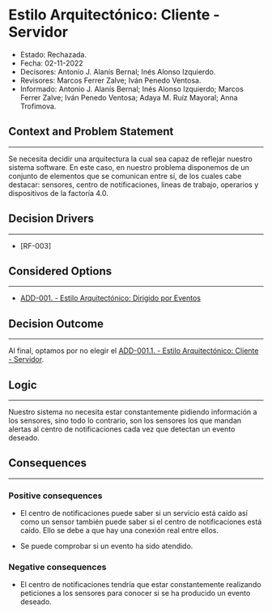 # Estilo Arquitectónico: Cliente - Servidor

- Estado: Rechazada.
- Fecha: 02-11-2022
- Decisores: Antonio J. Alanís Bernal; Inés Alonso Izquierdo.
- Revisores: Marcos Ferrer Zalve; Iván Penedo Ventosa.
- Informado: Antonio J. Alanís Bernal; Inés Alonso Izquierdo; Marcos Ferrer Zalve; Iván Penedo Ventosa; Adaya M. Ruíz Mayoral; Anna Trofimova.

## Context and Problem Statement
---
Se necesita decidir una arquitectura la cual sea capaz de reflejar nuestro sistema software. En este caso, en nuestro problema disponemos de un conjunto de elementos que se comunican entre sí, de los cuales cabe destacar: sensores, centro de notificaciones, lineas de trabajo, operarios y dispositivos de la factoría 4.0.

## Decision Drivers
---
- [RF-003]

## Considered Options
---
- [ADD-001. - Estilo Arquitectónico: Dirigido por Eventos](./ADD-001.md)

## Decision Outcome
---
Al final, optamos por no elegir el [ADD-001.1. - Estilo Arquitectónico: Cliente - Servidor](./ADD-001.1md).

## Logic
---
Nuestro sistema no necesita estar constantemente pidiendo información a los sensores, sino todo lo contrario, son los sensores los que mandan alertas al centro de notificaciones cada vez que detectan un evento deseado.

## Consequences
---
### Positive consequences

- El centro de notificaciones puede saber si un servicio está caído así como un sensor también puede saber si el centro de notificaciones está caído. Ello se debe a que hay una conexión real entre ellos.

- Se puede comprobar si un evento ha sido atendido.

### Negative consequences

- El centro de notificaciones tendría que estar constantemente realizando peticiones a los sensores para conocer si se ha producido un evento deseado.
